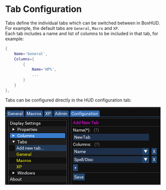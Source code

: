 # Tab Configuration

Tabs define the individual tabs which can be switched between in BoxHUD. For example, the default tabs are `General`, `Macro` and `XP`.  
Each tab includes a name and list of columns to be included in that tab, for example:

```lua
{
    Name='General',
    Columns={
        {
            Name='HP%',
            ...
        }
    }
},
```

Tabs can be configured directly in the HUD configuration tab:

![](../../images/boxhud/addtab.png)
